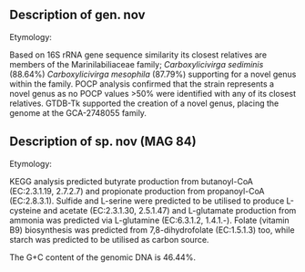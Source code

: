 ## Description of  gen. nov

Etymology:

Based on 16S rRNA gene sequence similarity its closest relatives are members of the Marinilabiliaceae family; 
*Carboxylicivirga sediminis* (88.64%)
*Carboxylicivirga mesophila* (87.79%) supporting for a novel genus within the family.
POCP analysis confirmed that the strain represents a novel genus as 
no POCP values >50% were identified with any of its closest relatives.
GTDB-Tk supported the creation of a novel genus, placing the genome at the GCA-2748055 family.

## Description of  sp. nov (MAG 84)

Etymology:


KEGG analysis predicted
butyrate production from butanoyl-CoA (EC:2.3.1.19, 2.7.2.7)
and propionate production from propanoyl-CoA (EC:2.8.3.1).
Sulfide and L-serine were predicted to be utilised to produce L-cysteine and acetate (EC:2.3.1.30, 2.5.1.47)
and L-glutamate production from ammonia was predicted via L-glutamine (EC:6.3.1.2, 1.4.1.-).
Folate (vitamin B9) biosynthesis was predicted from 7,8-dihydrofolate (EC:1.5.1.3) too, while
starch was predicted to be utilised as carbon source.

The G+C content of the genomic DNA is 46.44%.
